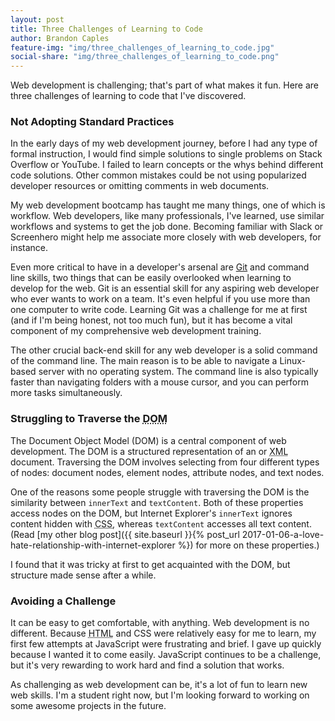 ```yaml
---
layout: post
title: Three Challenges of Learning to Code
author: Brandon Caples
feature-img: "img/three_challenges_of_learning_to_code.jpg"
social-share: "img/three_challenges_of_learning_to_code.png"
---
```


Web development is challenging; that's part of what makes it fun. Here are three challenges of learning to code that I've discovered.

### Not Adopting Standard Practices

In the early days of my web development journey, before I had any type of formal instruction, I would find simple solutions to single problems on Stack Overflow or YouTube. I failed to learn concepts or the whys behind different code solutions. Other common mistakes could be not using popularized developer resources or omitting comments in web documents.

My web development bootcamp has taught me many things, one of which is workflow. Web developers, like many professionals, I've learned, use similar workflows and systems to get the job done. Becoming familiar with Slack or Screenhero might help me associate more closely with web developers, for instance.

Even more critical to have in a developer's arsenal are <a href="https://git-scm.com/" target="_blank">Git</a> and command line skills, two things that can be easily overlooked when learning to develop for the web. Git is an essential skill for any aspiring web developer who ever wants to work on a team. It's even helpful if you use more than one computer to write code. Learning Git was a challenge for me at first (and if I'm being honest, not too much fun), but it has become a vital component of my comprehensive web development training.

The other crucial back-end skill for any web developer is a solid command of the command line. The main reason is to be able to navigate a Linux-based server with no operating system. The command line is also typically faster than navigating folders with a mouse cursor, and you can perform more tasks simultaneously.

### Struggling to Traverse the <abbr title="Document Object Model">DOM</abbr>

The Document Object Model (DOM) is a central component of web development. The DOM is a structured representation of an <abbr title="Hyper Text Markup Language"></abbr> or <abbr title="Extensible Markup Language">XML</abbr> document. Traversing the DOM involves selecting from four different types of nodes: document nodes, element nodes, attribute nodes, and text nodes.

One of the reasons some people struggle with traversing the DOM is the similarity between `innerText` and `textContent`. Both of these properties access nodes on the DOM, but Internet Explorer's `innerText` ignores content hidden with <abbr title="Cascading Style Sheets">CSS</abbr>, whereas `textContent` accesses all text content. (Read [my other blog post]({{ site.baseurl }}{% post_url 2017-01-06-a-love-hate-relationship-with-internet-explorer %}) for more on these properties.)

I found that it was tricky at first to get acquainted with the DOM, but structure made sense after a while.

### Avoiding a Challenge

It can be easy to get comfortable, with anything. Web development is no different. Because <abbr title="Hyper Text Markup Language">HTML</abbr> and CSS were relatively easy for me to learn, my first few attempts at JavaScript were frustrating and brief. I gave up quickly because I wanted it to come easily. JavaScript continues to be a challenge, but it's very rewarding to work hard and find a solution that works.

As challenging as web development can be, it's a lot of fun to learn new web skills. I'm a student right now, but I'm looking forward to working on some awesome projects in the future.